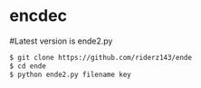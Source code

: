 # encdec
#Latest version is ende2.py
```sh
$ git clone https://github.com/riderz143/ende
$ cd ende
$ python ende2.py filename key
```
